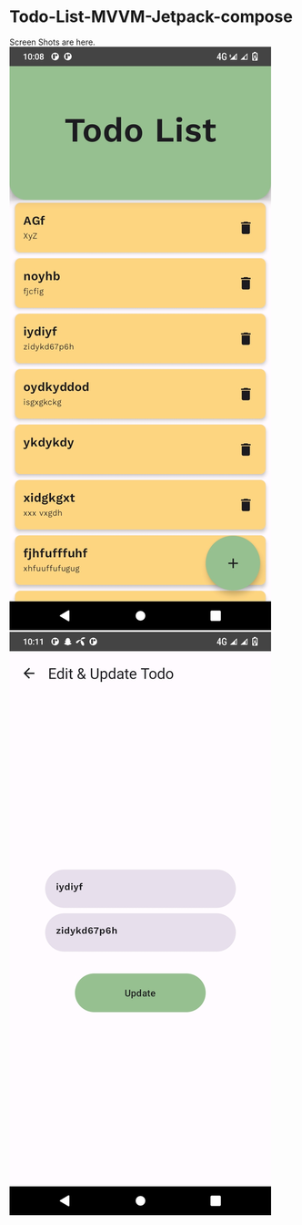 # Todo-List-MVVM-Jetpack-compose
Screen Shots are here.
![Screen Shorts](https://github.com/saqib00786/Todo-List-MVVM-Jetpack-compose/blob/Todo_List_app/Screen%20Short/shot_1.jpg)
![Screen Shorts](https://github.com/saqib00786/Todo-List-MVVM-Jetpack-compose/blob/Todo_List_app/Screen%20Short/shot_2.jpg)
